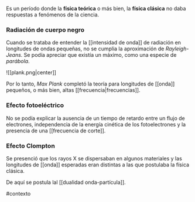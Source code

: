 Es un período donde la **física teórica** o más bien, la **física clásica** no daba respuestas a fenómenos de la ciencia. 

### Radiación de cuerpo negro 

Cuando se trataba de entender la [[intensidad de onda]] de radiación en longitudes de ondas pequeñas, no se cumplia la aproximación de *Rayleigh-Jeans*. Se podía apreciar que existía un máximo, como una especie de *parábola*. 

![[plank.png|center]]

Por lo tanto, *Max Plank* completó la teoría para longitudes de [[onda]] pequeños, o más bien, altas [[frecuencia|frecuencias]]. 

### Efecto fotoeléctrico 

No se podía explicar la ausencia de un tiempo de retardo entre un flujo de electrones, independencia de la energía cinética de los fotoelectrones y la presencia de una [[frecuencia de corte]]. 

### Efecto Clompton

Se presenció que los rayos X se dispersaban en algunos materiales y las longitudes de [[onda]] esperadas eran distintas a las que postulaba la física clásica. 

De aquí se postula lal [[dualidad onda-partícula]]. 

#contexto
